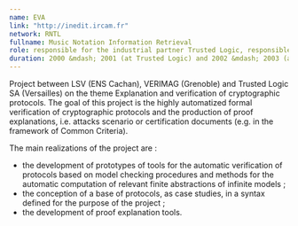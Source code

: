 ```yaml
---
name: EVA 
link: "http://inedit.ircam.fr"
network: RNTL
fullname: Music Notation Information Retrieval
role: responsible for the industrial partner Trusted Logic, responsible for the academic partner LSV/ENS Cachan 
duration: 2000 &mdash; 2001 (at Trusted Logic) and 2002 &mdash; 2003 (at LSV)
---
```


Project between LSV (ENS Cachan), VERIMAG (Grenoble) and Trusted Logic SA (Versailles) on the theme Explanation and verification of cryptographic protocols.
The goal of this project is the highly automatized formal verification of cryptographic protocols and the production of proof explanations, i.e. attacks scenario or certification documents (e.g. in the framework of Common Criteria). 

The main realizations of the project are :
* the development of prototypes of tools for the automatic verification of protocols based on model checking procedures and methods for the automatic computation of relevant finite abstractions of infinite models ;
* the conception of a base of protocols, as case studies, in a syntax defined for the purpose of the project ;
* the development of proof explanation tools.
